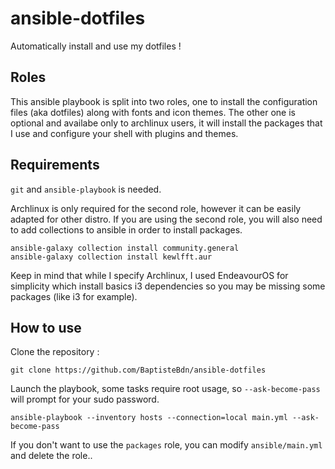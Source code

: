 # ansible-dotfiles
Automatically install and use my dotfiles !

## Roles
This ansible playbook is split into two roles, one to install the configuration files (aka dotfiles) along with fonts and icon themes.
The other one is optional and availabe only to archlinux users, it will install the packages that I use and configure your shell with plugins and themes.

## Requirements

`git` and `ansible-playbook` is needed.

Archlinux is only required for the second role, however it can be easily adapted for other distro.
If you are using the second role, you will also need to add collections to ansible in order to install packages.

```
ansible-galaxy collection install community.general
ansible-galaxy collection install kewlfft.aur
```

Keep in mind that while I specify Archlinux, I used EndeavourOS for simplicity which install basics i3 dependencies so you may be missing some packages (like i3 for example).

## How to use

Clone the repository :

```
git clone https://github.com/BaptisteBdn/ansible-dotfiles
```

Launch the playbook, some tasks require root usage, so `--ask-become-pass` will prompt for your sudo password.
```
ansible-playbook --inventory hosts --connection=local main.yml --ask-become-pass
```

If you don't want to use the `packages` role, you can modify `ansible/main.yml` and delete the role..
